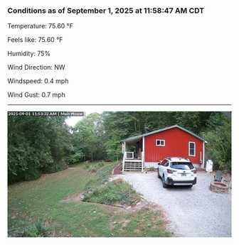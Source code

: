 ### Conditions as of September 1, 2025 at 11:58:47 AM CDT 

Temperature: 75.60 &deg;F

Feels like: 75.60 &deg;F

Humidity: 75%

Wind Direction: NW

Windspeed: 0.4 mph

Wind Gust: 0.7 mph

---

<img src="./images/latest.jpeg"/>

